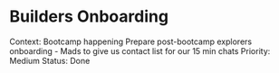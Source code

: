 # Builders Onboarding

Context: Bootcamp happening
Prepare post-bootcamp explorers onboarding - Mads to give us contact list for our 15 min chats
Priority: Medium
Status: Done